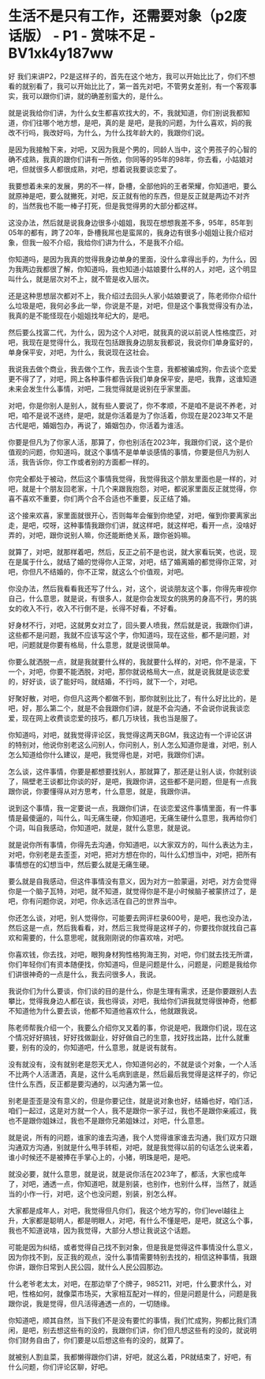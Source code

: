 # 生活不是只有工作，还需要对象（p2废话版） - P1 - 赏味不足 - BV1xk4y187ww

好 我们来讲P2，P2是这样子的，首先在这个地方，我可以开始比比了，你们不想看的就别看了，我可以开始比比了，第一首先对吧，不管男女差别，有一个客观事实，我可以跟你们讲，就的确差别蛮大的，是什么。

就是说我给你们讲，为什么女生都喜欢找大的，不，我就知道，你们别说我都知道，你们往哪个地方想，是吧，真的是 是吧，是我的问题，为什么喜欢，妈的我改不行吗，我改好吗，为什么，为什么找年龄大的，我跟你们说。

是因为我接触下来，对吧，又因为我是个男的，同龄人当中，这个男孩子的心智的确不成熟，我真的跟你们讲有一所依，你同等的95年的98年，你去看，小姑娘对吧，但就很多人都很成熟，对吧，想着说我要谈恋爱了。

我要想着未来的发展，男的不一样，卧槽，全部他妈的王者荣耀，你知道吧，要么就原神是吧，要么就撇死，对吧，反正就有他的东西，但是反正就是两边不对齐的，当然我也不能一棒子打死，但是我觉得男的大部分都这样。

这没办法，然后就是说我身边很多小姐姐，我现在想想我差不多，95年，85年到05年的都有，跨了20年，卧槽我屌也是蛮屌的，我身边有很多小姐姐让我介绍对象，但我一般不介绍，我给你们讲为什么，不是我不介绍。

你知道吗，是因为我真的觉得我身边单身的里面，没什么拿得出手的，为什么，因为我两边我都很了解，你知道吗，我也知道小姑娘要什么样的人，对吧，这个明显叫什么，就是层次对不上，就不管是收入层次。

还是这种思想层次都对不上，我介绍过去回头人家小姑娘要说了，陈老师你介绍什么垃圾是吧，我何必多此一举，你说是不是，对吧，但是这个事我觉得没有办法，我真的是不能怪现在小姐姐找年纪大的，是吧。

然后要么找富二代，为什么，因为这个人对吧，就我真的说以前说人性格度匹，对吧，我现在是觉得什么，我现在包括跟我身边朋友我都说，我说你们单身蛮好的，单身保平安，对吧，为什么，我说现在这社会。

我说我去做个商业，我去做个工作，我去谈个生意，我都被骗成狗，你去谈个恋爱更不得了了，对吧，网上各种事件都告诉我们单身保平安，是吧，我靠，这谁知道未来会发生什么事情，对吧，二我觉得就是说别在乎家里面。

对吧，你是你别人是别人，就有些人要说了，你不孝顺，不是咱不是说不养老，对吧，咱不是说不送终，是吧，就是你活着是为了你活着，你现在是2023年又不是古代是吧，婚姻包办，再说了，婚姻包办，你活着为谁活。

你要是但凡为了你家人活，那算了，你也别活在2023年，我跟你们说，这个是价值观的问题，你知道吗，就这个事情不是单单谈感情的事情，你要是但凡为别人活，我告诉你，你工作或者别的方面都一样的。

你完全都处于被动，然后这个事情我觉得，我觉得我这个朋友里面也是一样的，对吧，就是十个朋友回老家，十几个来跟我抱怨，对吧，都说家里面反正就觉得，你喜不喜欢不重要，你们两个合不合适也不重要，反正结了婚。

这个接来欢喜，家里面就很开心，否则每年会催到你绝望，对吧，催到你要离家出走，是吧，哎呀，这种事情我跟你们讲，就这样吧，就这样吧，看开一点，没啥好弄的，对吧，跟你说别人嘛，你还能断绝关系，跟你爸妈嘛。

就算了，对吧，就那样着吧，然后，反正之前不是也说，就大家看玩笑，也说，现在是属于什么，就结了婚的觉得你人正常，对吧，结了婚离婚的都觉得你正常，对吧，你但凡不结婚的，你不正常，就这么个价值观，对吧。

你没办法，然后我看看我还写了什么，对，这个，说谈朋友这个事，你得先审视你自己，什么意思，就是说，有很多人，就是你会发现女的挑男的身高不行，男的挑女的收入不行，收入不行倒不是，长得不好看，不好看。

好身材不行，对吧，这就男女对立了，回头要人喷我，然后就是说，我跟你们讲，这些都不是问题，我就不应该写这个字，你知道吗，现在这些，都不是问题，对吧，问题就是你要有格局，什么意思，就是说很简单。

你要么就洒脱一点，就是我就要什么样的，我就要什么样的，对吧，你不是滚，下一个，对吧，你要不能洒脱，对吧，那你就说格局大一点，就是说我就是谈恋爱的，好好谈，谈了能好吗，就结婚，不行吗，就下一个，对吧。

好聚好散，对吧，你但凡这两个都做不到，那你就别比比了，有什么好比比的，是吧，好，那么第二个，就是不会我跟你们讲，就是不会沟通，不会说你说我谈恋爱，现在网上收费谈恋爱的技巧，都几万块钱，我也当是服了。

你知道吗，对吧，就我觉得评论区，我觉得这两天BGM，我这边有一个评论区讲的特别对，他说你别老这么问别人，你问别人，别人怎么知道你是谁，对吧，别人怎么知道给你什么建议，是吧，我觉得也是，对吧，我跟你们讲。

怎么谈，这件事情，你要是都想要找别人，那就算了，那还是让别人谈，你就别谈了，隔壁老王谈都比你谈的好，是吧，我跟你讲，这些都不是问题，但是有一点我跟你说，你要懂得从对方思考，什么意思，就是，我跟你讲。

说到这个事情，我一定要说一点，我跟你们讲，在谈恋爱这件事情里面，有一件事情是最傻逼的，叫什么，叫无痛生硬，你知道吧，无痛生硬什么意思，我再给你们个词，叫自我感动，你知道吧，就是，就什么意思，就是说。

就是说你所有事情，你得先去沟通，你知道吧，以大家双方的，叫什么表达为主，对吧，你别老是去歪歪，对吧，把对方想在你的，叫什么幻想当中，对吧，把所有事情想在的幻想当中，然后要么就是无痛生硬。

要么就是自我感动，但这件事情没有意义，因为对方一脸蒙逼，对吧，对方会觉得你是一个脑子瓦特，对吧，就不知道，就觉得你是不是小时候脑子被蒙挤过了，是吧，你有问题你说，对吧，你永远活在自己的世界当中。

你还怎么谈，对吧，别人觉得你，可能要去网评栏录600号，是吧，我也没办法，然后这是一点，然后我看看，对，然后三我觉得是这样子的，你要找你就找自己喜欢和需要的，什么意思呢，就我刚刚说的你喜欢啥，对吧。

你喜欢钱，你去找，对吧，眼狗身材狗性格狗海王狗，对吧，你们就去找无所谓，你们年轻你们有资本随便找，你知道吗，但是问题是什么，问题是，问题是我给你们讲很神奇的一点是什么，我去问很多人，我说。

我说你们为什么要谈，你们谈的目的是什么，你是生理有需求，还是你要跟别人去攀比，觉得我身边人都在谈，我也得谈，对吧，我给你们讲我就觉得很神奇，他都不知道他为什么要去谈，他都不知道他喜欢什么，他就跟我说。

陈老师帮我介绍一个，我要么介绍你叉叉着的事，你说是吧，我跟你们说，现在这个情况好好搞钱，好好找做副业，好好做自己的生意，找好找出路，比什么就重要，别有的没的，你知道吧，什么意思，就是说有就有。

没有就没有，没有就别老是怨天尤人，你知道何必的，不就是谈个对象，一个人活不比两个人活潇洒，真是，这什么毛病到底是，然后最后我觉得是这样子的，你记住什么东西，反正都是要沟通的，以沟通为第一位。

别老是歪歪是没有意义的，但是你要记住，就是说对象也好，结婚也好，咱们活，咱们一起过，这是对方就一个人，我不是跟你一家子过，我也不是跟你亲戚过，我也不是跟你姐妹过，我也不是跟你兄弟姐妹过，对吧，什么意思。

就是说，所有的问题，谁家的谁去沟通，我个人觉得谁家谁去沟通，我们双方只跟沟通双方沟通，别就是什么甩手转柜，对吧，就是我觉得以前的句话怎么说来着，谁小时候还不是被捧在手掌心上的，小猪，明珠是吧，是吧。

就没必要，就什么意思，就是说，就是说你活在2023年了，都活，大家也成年了，对吧，通透一点，你知道吧，就是别装，也别作，也别什么样，当然了，就适当的小作一行，对吧，这个也没问题，别装，别怎么样。

大家都是成年人，对吧，我觉得但凡你们，我这个地方写的，你们level越往上升，大家都是聪明人，都是明眼人，对吧，有什么不懂是吧，是吧，就这么个事，我也不知道说啥，因为我觉得，大部分人想让我说这个话题。

可能是因为纠结，或者觉得自己找不到对象，但是我是觉得这件事情没什么意义，因为你找不到，反正我的观点，没什么事情需要特别去找的，相信这种事情，我跟你讲，跟你日常到人民公园，就什么人民公园那边。

什么老爷老太太，对吧，在那边举了个牌子，985211，对吧，什么要求什么，对吧，性格如何，就像菜市场买，大家相互配对一样的，但是问题是什么，问题是我跟你说，我是觉得，但凡活得通透一点的，一切随缘。

你知道吧，顺其自然，当下我们不是没有要忙的事情，我们忙成狗，狗都比我们清闲，是吧，别去想这些有的没的，我跟你们讲，你们但凡想这些有的没的，就说明你们财务自由了，你们要是以后想这些有的没的，就算了。

就被别人割韭菜，我都懒得跟你们讲，好吧，就这么着，PR就结束了，好吧，有什么问题，你们评论区聊，好吧。

